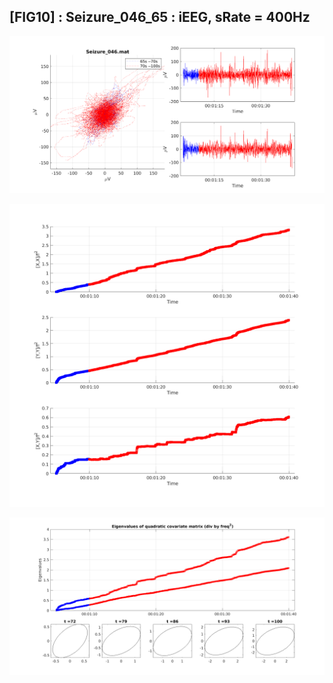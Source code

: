 ## [FIG10] : Seizure_046_65 : iEEG, sRate = 400Hz

![](../../output/phase/Seizure_046_65.png)

![](../../output/quadvar/Seizure_046_65.png)

![](../../output/quadvareigval/Seizure_046_65.png)
